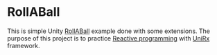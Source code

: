 # RollABall

This is simple Unity [RollABall](https://learn.unity.com/project/roll-a-ball) example done with some extensions.
The purpose of this project is to practice [Reactive programming](https://www.wikiwand.com/en/Reactive_programming) with [UniRx](https://github.com/neuecc/UniRx) framework.
